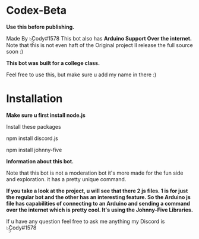 # Codex-Beta
**Use this before publishing.**

Made By ๖ۣۣۜCody#1578
This bot also has **Arduino Support Over the internet.**
Note that this is not even haft of the Original project Il release the full source soon :)

**This bot was built for a college class.**

Feel free to use this, but make sure u add my name in there :)


# Installation

__Make sure u first install node.js__

Install these packages 

npm install discord.js

npm install johnny-five


__Information about this bot.__

Note that this bot is not a moderation bot it's more made for the fun side and exploration. it has a pretty unique command. 

__If you take a look at the project, u will see that there 2 js files. 1 is for just the regular bot and the other has an interesting feature. So the Arduino js file has capabilities of connecting to an Arduino and sending a command over the internet which is pretty cool. It's using the Johnny-Five Libraries.__ 

If u have any question feel free to ask me anything my Discord is ๖ۣۣۜCody#1578




